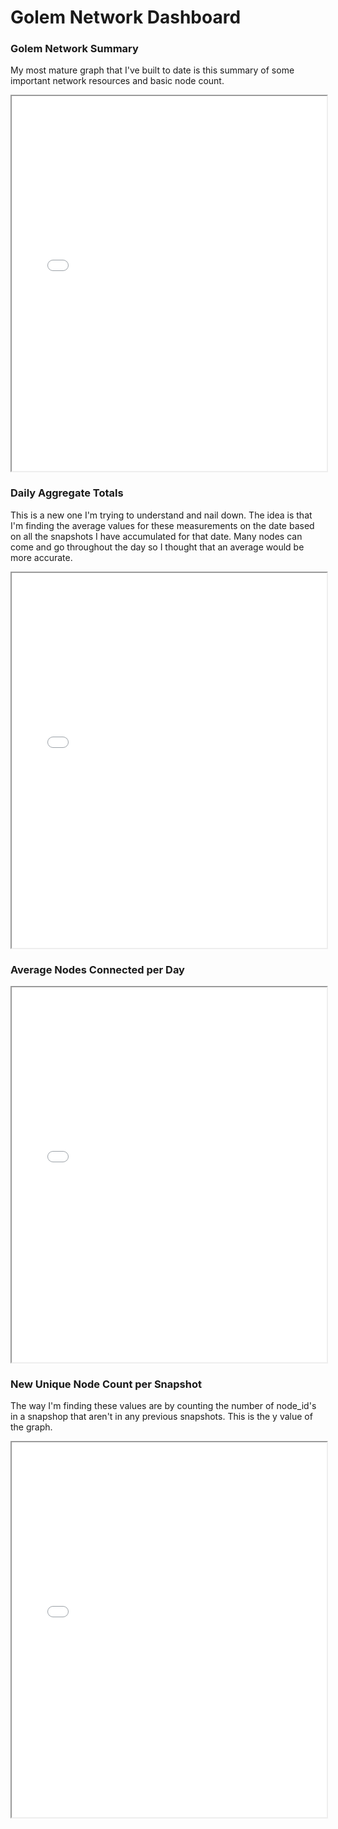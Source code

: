 # Golem Network Dashboard


### Golem Network Summary

My most mature graph that I've built to date is this summary of some important network resources and basic node count.

<iframe style="width:100%;height:600px" src="golem-network.html"></iframe>


### Daily Aggregate Totals

This is a new one I'm trying to understand and nail down. The idea is that I'm finding the average values for these measurements on the date based on all the snapshots I have accumulated for that date. Many nodes can come and go throughout the day so I thought that an average would be more accurate.

<iframe style="width:100%;height:600px" src="daily_aggregate_totals_10_days.html"></iframe>


### Average Nodes Connected per Day

<iframe style="width:100%;height:600px" src="daily_avg_nodes_connected_10_days.html"></iframe>


### New Unique Node Count per Snapshot

The way I'm finding these values are by counting the number of node_id's in a snapshop that aren't in any previous snapshots. This is the y value of the graph.

<iframe style="width:100%;height:600px" src="summary_last_10_days.html"></iframe>
